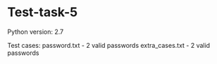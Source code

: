 # Test-task-5
Python version: 2.7

Test cases:
password.txt    - 2 valid passwords
extra_cases.txt - 2 valid passwords

